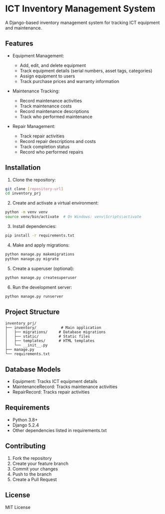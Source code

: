 # ICT Inventory Management System

A Django-based inventory management system for tracking ICT equipment and maintenance.

## Features

- Equipment Management:
  - Add, edit, and delete equipment
  - Track equipment details (serial numbers, asset tags, categories)
  - Assign equipment to users
  - Track purchase prices and warranty information

- Maintenance Tracking:
  - Record maintenance activities
  - Track maintenance costs
  - Record maintenance descriptions
  - Track who performed maintenance

- Repair Management:
  - Track repair activities
  - Record repair descriptions and costs
  - Track completion status
  - Record who performed repairs

## Installation

1. Clone the repository:
```bash
git clone [repository-url]
cd inventory_prj
```

2. Create and activate a virtual environment:
```bash
python -m venv venv
source venv/bin/activate  # On Windows: venv\Scripts\activate
```

3. Install dependencies:
```bash
pip install -r requirements.txt
```

4. Make and apply migrations:
```bash
python manage.py makemigrations
python manage.py migrate
```

5. Create a superuser (optional):
```bash
python manage.py createsuperuser
```

6. Run the development server:
```bash
python manage.py runserver
```

## Project Structure

```
inventory_prj/
├── inventory/           # Main application
│   ├── migrations/     # Database migrations
│   ├── static/         # Static files
│   ├── templates/      # HTML templates
│   └── __init__.py
├── manage.py
└── requirements.txt
```

## Database Models

- Equipment: Tracks ICT equipment details
- MaintenanceRecord: Tracks maintenance activities
- RepairRecord: Tracks repair activities

## Requirements

- Python 3.8+
- Django 5.2.4
- Other dependencies listed in requirements.txt

## Contributing

1. Fork the repository
2. Create your feature branch
3. Commit your changes
4. Push to the branch
5. Create a Pull Request

## License

MIT License
